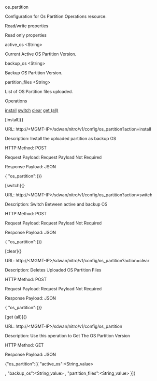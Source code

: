 os\_partition

Configuration for Os Partition Operations resource.

Read/write properties

Read only properties

active\_os &lt;String&gt;

Current Active OS Partition Version.

backup\_os &lt;String&gt;

Backup OS Partition Version.

partition\_files &lt;String&gt;

List of OS Partition files uploaded.

Operations

[install](#install) [switch](#switch) [clear](#clear) [get (all)](#get_all)

[install]{}

URL: http://&lt;MGMT-IP&gt;/sdwan/nitro/v1/config/os\_partition?action=install

Description: Install the uploaded partition as backup OS

HTTP Method: POST

Request Payload: Request Payload Not Required

Response Payload: JSON

{ "os\_partition":{}}

[switch]{}

URL: http://&lt;MGMT-IP&gt;/sdwan/nitro/v1/config/os\_partition?action=switch

Description: Switch Between active and backup OS

HTTP Method: POST

Request Payload: Request Payload Not Required

Response Payload: JSON

{ "os\_partition":{}}

[clear]{}

URL: http://&lt;MGMT-IP&gt;/sdwan/nitro/v1/config/os\_partition?action=clear

Description: Deletes Uploaded OS Partition Files

HTTP Method: POST

Request Payload: Request Payload Not Required

Response Payload: JSON

{ "os\_partition":{}}

[get (all)]{}

URL: http://&lt;MGMT-IP&gt;/sdwan/nitro/v1/config/os\_partition

Description: Use this operation to Get The OS Partition Version

HTTP Method: GET

Response Payload: JSON

{"os\_partition":\[{ "active\_os":&lt;String\_value&gt;

, "backup\_os":&lt;String\_value&gt; , "partition\_files":&lt;String\_value&gt; }\]}
